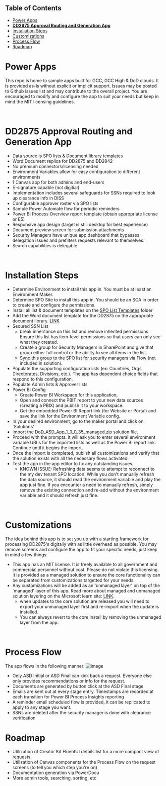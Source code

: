 
## Table of Contents
- [Power Apps](#power-apps)
- [**DD2875 Approval Routing and Generation App**](#dd2875-approval-routing-and-generation-app)
- [Installation Steps](#installation-steps)
- [Customizations](#customizations)
- [Process Flow](#process-flow)
- [Roadmap](#roadmap)

# Power Apps
This repo is home to sample apps built for GCC, GCC High & DoD clouds. It is provided as-is without explicit or implicit support. Issues may be posted to Github issues list and may contribute to the overall project. You are encouraged to modify and configure the app to suit your needs but keep in mind the MIT licensing guidelines.

<br>

# **DD2875 Approval Routing and Generation App**
  - Data source is SPO lists & Document library templates
  - Word Document replica for DD2875 and DD2842
  - No premium connectors/licensing needed
  - Environment Variables allow for easy configuration to different environments
  - 1 Canvas app for both admins and end-users
  - E-signature capable (not digitial)
  - Implementation includes several safeguards for SSNs required to look up clearance info in DISS
  - Configurable approver roster via SPO lists
  - Sample Power Automate flow for periodic reminders
  - Power BI Process Overview report template (obtain appropriate license or E5)
  - Responsive app design (target is still desktop for best experience)
  - Document preview screen for submission attachments
  - Security Managers have unique app dashboard that bypasses delegation issues and prefilters requests relevant to themselves.
  - Search capabilities is delegable


<br>  

# Installation Steps
- Determine Environment to install this app in. You must be at least an Environment Maker.
- Determine SPO Site to install this app in. You should be an SCA in order to create and configure the permissions.
- Install all list & document templates on the [SPO List Templates](/PowerApps/DD2875%20Routing/SPO%20List%20Templates/) folder
- Add the Word document template for the DD2875 on the appropriate document library. [LINK](/PowerApps/DD2875%20Routing/Word%20Templates/Template-DD-2875%20SAAR%20for%20SharePoint.docx)
- Secured SSN List
  - break inheritance on this list and remove inherited permissions. Ensure this list has item-level permissions so that users can only see what they created. 
  - Create a group for Security Managers in SharePoint and give that group either full control or the ability to see all items in the list. 
  - Sync this group to the SPO list for security managers via Flow (not included in solution).
- Populate the supporting configuration lists (ex: Countries, Orgs, Directorates, Divisions, etc.). The app has dependent choice fields that respond to this configuration.
- Populate Admin lists & Approver lists
- Power BI Config 
  - Create Power BI Workspace for this application, 
  - Open and connect the PBIT report to your new data sources (creating a PBIX) and publish it to your workspace. 
  - Get the embedded Power BI Report link (for Website or Portal) and save the link for the Environment Variable config.
- In your desired environment, go to the maker portal and click on 'Solutions'
- Import the DoD_ASD_App_1_0_0_35_managed.zip solution file.
- Proceed with the prompts. It will ask you to enter several environment variable URLs for the imported lists as well as the Power BI report link. Continue until it begins the import.
- Once the import is completed, publish all customizations and verify that the solution exists with all the necessary flows activated.
- Test the app in the app editor to fix any outstanding issues.
  - KNOWN ISSUE: Refreshing data seems to attempt to reconnect to the my dev tenant SPO location. While you don't manually refresh the data source, it should read the environment variable and play the app just fine. If you encounter a need to manually refresh, simply remove the existing connection and re-add without the environment variable and it should refresh just fine. 

<br>

# Customizations
The idea behind this app is to set you up with a starting framework for processing DD2875's digitally with as little overhead as possible. You may remove screens and configure the app to fit your specific needs, just keep in mind a few things:
- This app has an MIT license. It is freely available to all government and commercial personnel without cost. Please do not violate this licensing. It is provided as a managed solution to ensure the core functionality can be separated from customizations targetted for your needs.
- Any customizations will be added as an 'unmanaged layer' on top of the 'managed' layer of this app. Read more about managed and unmanaged solution layering on the Microsoft learn site: [LINK](https://learn.microsoft.com/en-us/power-platform/alm/solution-concepts-alm).
  - when updates to the core solution are released you will need to export your unmanaged layer first and re-import when the update is installed.
  - You can always revert to the core install by removing the unmanaged layer from the app.

<br>

# Process Flow
The app flows in the following manner:
![image](/PowerApps/images/ASD_Flow.png)
- Only ASD Initial or ASD Final can kick back a request. Everyone else only provides recommendations or info for the request.
- Documents are generated by button click at the ASD Final stage
- Emails are sent out at every stage entry. Timestamps are recorded at each transition for Power BI Process Insights reporting
- A reminder email scheduled flow is provided, it can be replicated to apply to any stage you want.
- SSNs are deleted after the security manager is done with clearance verification


# Roadmap
- Utilization of Creator Kit FluentUI details list for a more compact view of requests.
- Utilization of Canvas components for the Process Flow on the request screens (to tell you which step you're on)
- Documentation generation via PowerDocu
- More admin tools, searching, sorting, etc.
